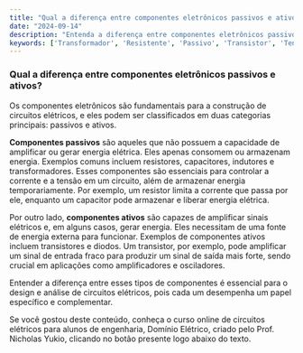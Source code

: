 ```yaml
---
title: "Qual a diferença entre componentes eletrônicos passivos e ativos?"
date: "2024-09-14"
description: "Entenda a diferença entre componentes eletrônicos passivos e ativos no contexto de circuitos elétricos."
keywords: ['Transformador', 'Resistente', 'Passivo', 'Transistor', 'Tensão', 'linear:', 'Diodo']
---
```


### Qual a diferença entre componentes eletrônicos passivos e ativos?

Os componentes eletrônicos são fundamentais para a construção de circuitos elétricos, e eles podem ser classificados em duas categorias principais: passivos e ativos. 

**Componentes passivos** são aqueles que não possuem a capacidade de amplificar ou gerar energia elétrica. Eles apenas consomem ou armazenam energia. Exemplos comuns incluem resistores, capacitores, indutores e transformadores. Esses componentes são essenciais para controlar a corrente e a tensão em um circuito, além de armazenar energia temporariamente. Por exemplo, um resistor limita a corrente que passa por ele, enquanto um capacitor pode armazenar e liberar energia elétrica.

Por outro lado, **componentes ativos** são capazes de amplificar sinais elétricos e, em alguns casos, gerar energia. Eles necessitam de uma fonte de energia externa para funcionar. Exemplos de componentes ativos incluem transistores e diodos. Um transistor, por exemplo, pode amplificar um sinal de entrada fraco para produzir um sinal de saída mais forte, sendo crucial em aplicações como amplificadores e osciladores.

Entender a diferença entre esses tipos de componentes é essencial para o design e análise de circuitos elétricos, pois cada um desempenha um papel específico e complementar.

Se você gostou deste conteúdo, conheça o curso online de circuitos elétricos para alunos de engenharia, Domínio Elétrico, criado pelo Prof. Nicholas Yukio, clicando no botão presente logo abaixo do texto.